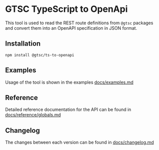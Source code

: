 # GTSC TypeScript to OpenApi

This tool is used to read the REST route definitions from `@gtsc` packages and convert them into an OpenAPI specification in JSON format.

## Installation

```shell
npm install @gtsc/ts-to-openapi
```

## Examples

Usage of the tool is shown in the examples [docs/examples.md](docs/examples.md)

## Reference

Detailed reference documentation for the API can be found in [docs/reference/globals.md](docs/reference/globals.md)

## Changelog

The changes between each version can be found in [docs/changelog.md](docs/changelog.md)
